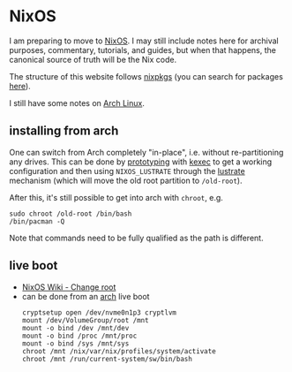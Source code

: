 # NixOS

I am preparing to move to [NixOS](https://nixos.org/). I may still include
notes here for archival purposes, commentary, tutorials, and guides, but
when that happens, the canonical source of truth will be the Nix code.

The structure of this website follows
[nixpkgs](https://github.com/NixOS/nixpkgs/) (you can search
for packages [here](https://search.nixos.org/packages)).

I still have some notes on [Arch Linux](/os/arch).

## installing from arch

One can switch from Arch completely "in-place", i.e.
without re-partitioning any drives. This can be done by
[prototyping](/pkgs/tools/package-management/nix.md) with
[kexec](https://nixos.org/manual/nixos/stable/#sec-booting-via-kexec)
to get a working configuration and then using `NIXOS_LUSTRATE` through the
[lustrate](https://nixos.org/manual/nixos/stable/#sec-installing-from-other-distro)
mechanism (which will move the old root partition to `/old-root`).

After this, it's still possible to get into arch with `chroot`, e.g.

```shell
sudo chroot /old-root /bin/bash
/bin/pacman -Q
```

Note that commands need to be fully qualified as the path is different.

## live boot

- [NixOS Wiki - Change root](https://nixos.wiki/wiki/Change_root)
- can be done from an [arch](/os/arch/#live-boot) live boot
  ```shell
  cryptsetup open /dev/nvme0n1p3 cryptlvm
  mount /dev/VolumeGroup/root /mnt
  mount -o bind /dev /mnt/dev
  mount -o bind /proc /mnt/proc
  mount -o bind /sys /mnt/sys
  chroot /mnt /nix/var/nix/profiles/system/activate
  chroot /mnt /run/current-system/sw/bin/bash
  ```

